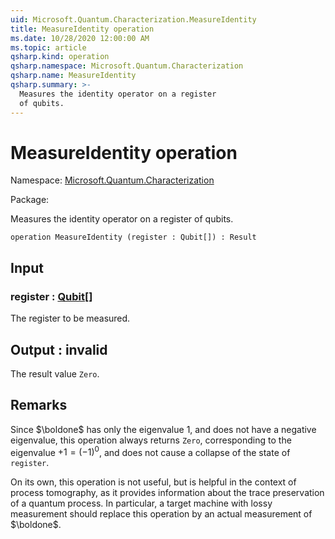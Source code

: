```yaml
---
uid: Microsoft.Quantum.Characterization.MeasureIdentity
title: MeasureIdentity operation
ms.date: 10/28/2020 12:00:00 AM
ms.topic: article
qsharp.kind: operation
qsharp.namespace: Microsoft.Quantum.Characterization
qsharp.name: MeasureIdentity
qsharp.summary: >-
  Measures the identity operator on a register
  of qubits.
---
```


# MeasureIdentity operation

Namespace: [Microsoft.Quantum.Characterization](xref:Microsoft.Quantum.Characterization)

Package: [](https://nuget.org/packages/)


Measures the identity operator on a registerof qubits.

```qsharp
operation MeasureIdentity (register : Qubit[]) : Result
```


## Input

### register : [Qubit](xref:microsoft.quantum.lang-ref.qubit)[]

The register to be measured.



## Output : __invalid<Result>__

The result value `Zero`.

## Remarks

Since $\boldone$ has only the eigenvalue $1$, and does nothave a negative eigenvalue, this operation always returns`Zero`, corresponding to the eigenvalue $+1 = (-1)^0$,and does not cause a collapse of the state of `register`.On its own, this operation is not useful, but is helpfulin the context of process tomography, as it providesinformation about the trace preservation of a quantum process.In particular, a target machine with lossy measurement shouldreplace this operation by an actual measurement of $\boldone$.